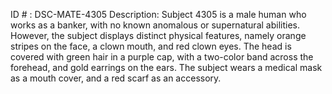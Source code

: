 ID # : DSC-MATE-4305
Description: Subject 4305 is a male human who works as a banker, with no known anomalous or supernatural abilities. However, the subject displays distinct physical features, namely orange stripes on the face, a clown mouth, and red clown eyes. The head is covered with green hair in a purple cap, with a two-color band across the forehead, and gold earrings on the ears. The subject wears a medical mask as a mouth cover, and a red scarf as an accessory.